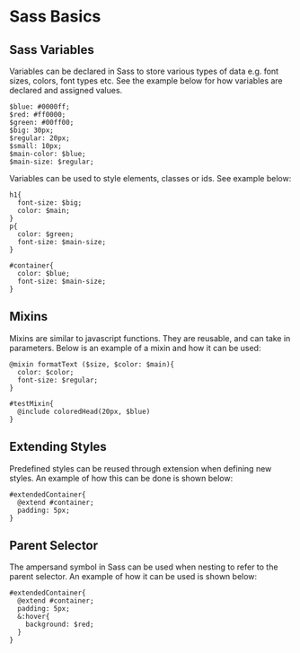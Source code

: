 # Sass Basics
## Sass Variables
Variables can be declared in Sass to store various types of data e.g. font sizes, colors, font types etc. See the example below for how variables are declared and assigned values.
```
$blue: #0000ff;
$red: #ff0000;
$green: #00ff00;
$big: 30px;
$regular: 20px;
$small: 10px;
$main-color: $blue;
$main-size: $regular;
```
Variables can be used to style elements, classes or ids. See example below:
```
h1{
  font-size: $big;
  color: $main;
}
p{
  color: $green;
  font-size: $main-size;
}

#container{
  color: $blue;
  font-size: $main-size;
}
```
## Mixins
Mixins are similar to javascript functions. They are reusable, and can take in parameters. Below is an example of a mixin and how it can be used:

```
@mixin formatText ($size, $color: $main){
  color: $color;
  font-size: $regular;
}

#testMixin{
  @include coloredHead(20px, $blue)
}
```
## Extending Styles
Predefined styles can be reused through extension when defining new styles. An example of how this can be done is shown below:
```
#extendedContainer{
  @extend #container;
  padding: 5px;
}
```
## Parent Selector
The ampersand symbol in Sass can be used when nesting to refer to the parent selector. An example of how it can be used is shown below:
```
#extendedContainer{
  @extend #container;
  padding: 5px;
  &:hover{
    background: $red;
  }
}
```
